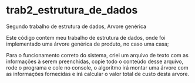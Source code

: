 # trab2_estrutura_de_dados
Segundo trabalho de estrutura de dados, Arvore genérica

Este código contem meu trabalho de estrutura de dados, onde foi implementado uma árvore genérica de produto, no caso uma casa;

Para o funcionamento correto do sistema, criei um arquivo de texto com as informações à serem preenchidas, copie todo o conteúdo desse arquivo, rode o programa e cole no console, o algoritmo irá montar uma árvore com as informações fornecidas e irá calcular o valor total de custo desta arvore.
